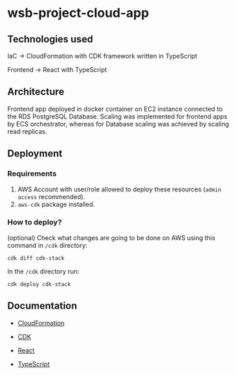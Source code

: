 # wsb-project-cloud-app


## Technologies used

IaC -> CloudFormation with CDK framework written in TypeScript

Frontend -> React with TypeScript


## Architecture

Frontend app deployed in docker container on EC2 instance connected to the RDS PostgreSQL Database.
Scaling was implemented for frontend apps by ECS orchestrator, whereas for Database scaling was achieved by scaling read replicas.


## Deployment

### Requirements

1. AWS Account with user/role allowed to deploy these resources (`admin access` recommended).
2. `aws-cdk` package installed.

### How to deploy?

(optional)
Check what changes are going to be done on AWS using this command in `/cdk` directory:
```
cdk diff cdk-stack
```

In the `/cdk` directory run:
```
cdk deploy cdk-stack
```


## Documentation

- [CloudFormation](https://docs.aws.amazon.com/AWSCloudFormation/latest/UserGuide/Welcome.html)

- [CDK](https://docs.aws.amazon.com/cdk/v2/guide/home.html)

- [React](https://reactjs.org/docs/getting-started.html)

- [TypeScript](https://www.typescriptlang.org/docs)
